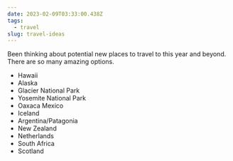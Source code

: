 ```yaml
---
date: 2023-02-09T03:33:00.438Z
tags:
  - travel
slug: travel-ideas
---
```

Been thinking about potential new places to travel to this year and beyond. There are so many amazing options.

- Hawaii
- Alaska
- Glacier National Park
- Yosemite National Park 
- Oaxaca Mexico
- Iceland
- Argentina/Patagonia
- New Zealand
- Netherlands
- South Africa
- Scotland
